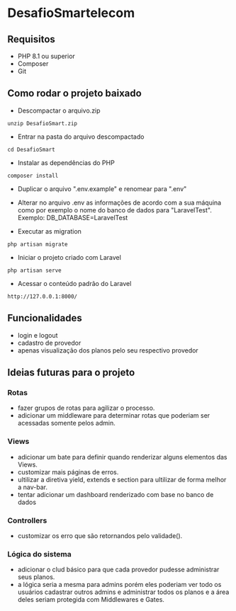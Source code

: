 # DesafioSmartelecom
## Requisitos

* PHP 8.1 ou superior
* Composer
* Git

## Como rodar o projeto baixado
- Descompactar o arquivo.zip
```
unzip DesafioSmart.zip
```

- Entrar na pasta do arquivo descompactado 
```
cd DesafioSmart
```

- Instalar as dependências do PHP
```
composer install
```

- Duplicar o arquivo ".env.example" e renomear para ".env"
- Alterar no arquivo .env as informações de acordo com a sua máquina como por exemplo o nome do banco de dados para "LaravelTest". Exemplo: DB_DATABASE=LaravelTest


- Executar as migration
```
php artisan migrate
```

- Iniciar o projeto criado com Laravel
```
php artisan serve
```

- Acessar o conteúdo padrão do Laravel
```
http://127.0.0.1:8000/
```

## Funcionalidades
- login e logout
- cadastro de provedor
- apenas visualização dos planos pelo seu respectivo provedor

## Ideias futuras para o projeto
### Rotas 
- fazer grupos de rotas para agilizar o processo.
- adicionar um middleware para determinar rotas que poderiam ser acessadas somente pelos admin.

### Views
- adicionar um bate para definir quando renderizar alguns elementos das Views.
- customizar mais páginas de erros.
- ultilizar a diretiva yield, extends e section para ultilizar de forma melhor a nav-bar.
- tentar adicionar um dashboard renderizado com base no banco de dados

### Controllers
- customizar os erro que são retornandos pelo validade().

### Lógica do sistema
- adicionar o clud básico para que cada provedor pudesse administrar seus planos.
- a lógica seria a mesma para admins porém eles poderiam ver todo os usuários cadastrar outros admins e administrar todos os planos e a área deles seriam protegida com Middlewares e Gates.